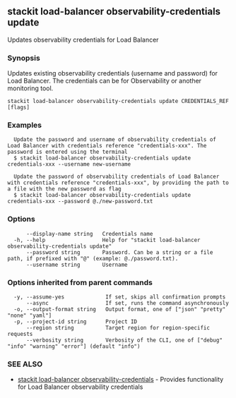 ## stackit load-balancer observability-credentials update

Updates observability credentials for Load Balancer

### Synopsis

Updates existing observability credentials (username and password) for Load Balancer. The credentials can be for Observability or another monitoring tool.

```
stackit load-balancer observability-credentials update CREDENTIALS_REF [flags]
```

### Examples

```
  Update the password and username of observability credentials of Load Balancer with credentials reference "credentials-xxx". The password is entered using the terminal
  $ stackit load-balancer observability-credentials update credentials-xxx --username new-username

  Update the password of observability credentials of Load Balancer with credentials reference "credentials-xxx", by providing the path to a file with the new password as flag
  $ stackit load-balancer observability-credentials update credentials-xxx --password @./new-password.txt
```

### Options

```
      --display-name string   Credentials name
  -h, --help                  Help for "stackit load-balancer observability-credentials update"
      --password string       Password. Can be a string or a file path, if prefixed with "@" (example: @./password.txt).
      --username string       Username
```

### Options inherited from parent commands

```
  -y, --assume-yes             If set, skips all confirmation prompts
      --async                  If set, runs the command asynchronously
  -o, --output-format string   Output format, one of ["json" "pretty" "none" "yaml"]
  -p, --project-id string      Project ID
      --region string          Target region for region-specific requests
      --verbosity string       Verbosity of the CLI, one of ["debug" "info" "warning" "error"] (default "info")
```

### SEE ALSO

* [stackit load-balancer observability-credentials](./stackit_load-balancer_observability-credentials.md)	 - Provides functionality for Load Balancer observability credentials

